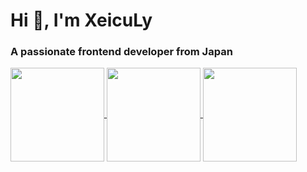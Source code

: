 <h1 align="left">Hi 👋, I'm XeicuLy</h1>
<h3 align="left">A passionate frontend developer from Japan</h3>



<a href="https://github.com/anuraghazra/github-readme-stats">
  <img align="center" src="https://github-readme-stats.vercel.app/api?username=Xeiculy&show_icons=true" height="150px" />
</a>

<a href="https://github.com/anuraghazra/github-readme-stats">
  <img align="center" src="https://github-readme-stats.vercel.app/api/top-langs/?username=Xeiculy&layout=compact" height="150px"/>
</a>

<a href="https://github.com/ryo-ma/github-profile-trophy">
  <img align="center" src="https://github-profile-trophy.vercel.app/?username=Xeiculy&title=Joined2021,Commit,PullRequest,Repositories,,Stars,Issues" height="150px" />
</a>
